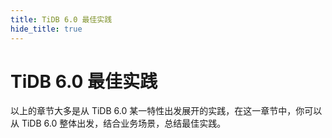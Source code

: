 ```yaml
---
title: TiDB 6.0 最佳实践
hide_title: true
---
```


# TiDB 6.0 最佳实践

以上的章节大多是从 TiDB 6.0 某一特性出发展开的实践，在这一章节中，你可以从 TiDB 6.0 整体出发，结合业务场景，总结最佳实践。
